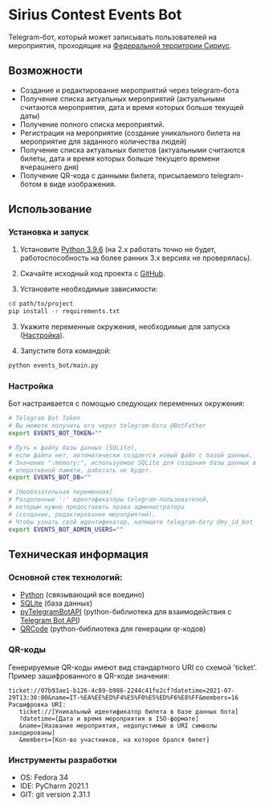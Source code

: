 Sirius Contest Events Bot
=========================

Telegram-бот, который может записывать пользователей на мероприятия,
проходящие на [Федеральной территории Сириус](https://sirius-ft.ru/).

Возможности
-----------
- Создание и редактирование мероприятий через telegram-бота
- Получение списка актуальных мероприятий 
  (актуальными считаются мероприятия, дата и время которых больше текущей даты)
- Получение полного списка мероприятий.
- Регистрация на мероприятие 
  (создание уникального билета на мероприятие для заданного количества людей)
- Получение списка актуальных билетов 
  (актуальными считаются билеты, 
  дата и время которых больше текущего времени вчерашнего дня)
- Получение QR-кода с данными билета, 
  присылаемого telegram-ботом в виде изображения.

Использование
-------------
### Установка и запуск
1. Установите [Python 3.9.6](https://www.python.org/downloads/) 
   (на 2.x работать точно не будет, 
   работоспособность на более ранних 3.x версиях не проверялась).

2. Скачайте исходный код проекта с 
   [GitHub](https://github.com/Shuta4/siriusContestEventsBot).

2. Установите необходимые зависимости:
```bash
cd path/to/project
pip install -r requirements.txt
```

3. Укажите переменные окружения, необходимые для запуска 
   ([Настройка](#настройка)).

4. Запустите бота командой:
```bash
python events_bot/main.py
```

### Настройка
Бот настраивается с помощью следующих переменных окружения:

```bash
# Telegram Bot Token
# Вы можете получить его через telegram-бота @BotFather
export EVENTS_BOT_TOKEN=""

# Путь к файлу базы данных (SQLite),
# если файла нет, автоматически создается новый файл с базой данных.
# Значение ":memory:", используемое SQLite для создания базы данных в
# оперативной памяти, работать не будет.
export EVENTS_BOT_DB=""

# [Необязательная переменная]
# Разделенные ':' идентификаторы telegram-пользователей, 
# которым нужно предоставить права администратора 
# (создание, редактирование мероприятий).
# Чтобы узнать свой идентификатор, напишите telegram-боту @my_id_bot
export EVENTS_BOT_ADMIN_USERS=""
```

Техническая информация
----------------------
### Основной стек технологий:
- [Python](https://www.python.org/) (связывающий все воедино)
- [SQLite](https://www.sqlite.org/) (база данных)
- [pyTelegramBotAPI](https://github.com/eternnoir/pyTelegramBotAPI) 
  (python-библиотека для взаимодействия с 
  [Telegram Bot API](https://core.telegram.org/bots/api))
- [QRCode](https://github.com/lincolnloop/python-qrcode) 
  (python-библиотека для генерации qr-кодов)

### QR-коды
Генерируемые QR-коды имеют вид стандартного URI со схемой 'ticket'.
Пример зашифрованного в QR-коде значения:
```
ticket://07b93ae1-b126-4c89-b986-2244c41fe2cf?datetime=2021-07-29T13:30:00&name=IT-%EA%EE%ED%F4%E5%F0%E5%ED%F6%E8%FF&members=16
Расшифровка URI:
   ticket://[Уникальный идентификатор билета в базе данных бота]
   ?datetime=[Дата и время мероприятия в ISO-формате]
   &name=[Название мероприятия, недопустимые в URI символы закодированы]
   &members=[Кол-во участников, на которое брался билет]
```

### Инструменты разработки
- OS: Fedora 34
- IDE: PyCharm 2021.1
- GIT: git version 2.31.1
